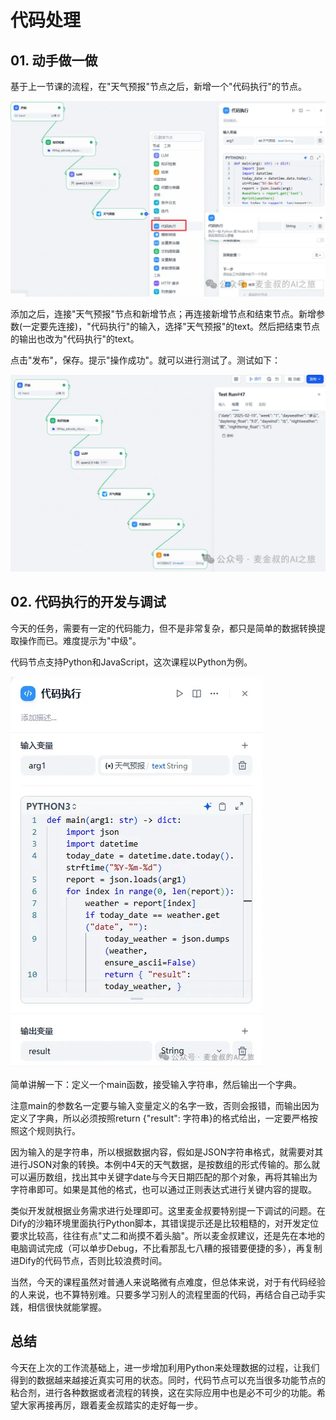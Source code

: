# 代码处理

## **01.** 动手做一做

基于上一节课的流程，在"天气预报"节点之后，新增一个"代码执行"的节点。

![图片](_assets/539fe554e3069d59098e06c8a406d625_MD5.webp)

添加之后，连接"天气预报"节点和新增节点；再连接新增节点和结束节点。新增参数(一定要先连接)，"代码执行"的输入，选择"天气预报"的text。然后把结束节点的输出也改为"代码执行"的text。

点击"发布"，保存。提示"操作成功"。就可以进行测试了。测试如下：

![图片](_assets/d1c97dcc2ac3a751140ad9de9d9b8ff9_MD5.webp)

## **02.** 代码执行的开发与调试

今天的任务，需要有一定的代码能力，但不是非常复杂，都只是简单的数据转换提取操作而已。难度提示为"中级"。

代码节点支持Python和JavaScript，这次课程以Python为例。

![图片](_assets/b9cffb8593e5cce2a2b94339bae74b52_MD5.webp)

简单讲解一下：定义一个main函数，接受输入字符串，然后输出一个字典。

注意main的参数名一定要与输入变量定义的名字一致，否则会报错，而输出因为定义了字典，所以必须按照return {"result": 字符串}的格式给出，一定要严格按照这个规则执行。

因为输入的是字符串，所以根据数据内容，假如是JSON字符串格式，就需要对其进行JSON对象的转换。本例中4天的天气数据，是按数组的形式传输的。那么就可以遍历数组，找出其中关键字date与今天日期匹配的那个对象，再将其输出为字符串即可。如果是其他的格式，也可以通过正则表达式进行关键内容的提取。

类似开发就根据业务需求进行处理即可。这里麦金叔要特别提一下调试的问题。在Dify的沙箱环境里面执行Python脚本，其错误提示还是比较粗糙的，对开发定位要求比较高，往往有点"丈二和尚摸不着头脑"。所以麦金叔建议，还是先在本地的电脑调试完成（可以单步Debug，不比看那乱七八糟的报错要便捷的多），再复制进Dify的代码节点，否则比较浪费时间。

当然，今天的课程虽然对普通人来说略微有点难度，但总体来说，对于有代码经验的人来说，也不算特别难。只要多学习别人的流程里面的代码，再结合自己动手实践，相信很快就能掌握。

## **总结**

今天在上次的工作流基础上，进一步增加利用Python来处理数据的过程，让我们得到的数据越来越接近真实可用的状态。同时，代码节点可以充当很多功能节点的粘合剂，进行各种数据或者流程的转换，这在实际应用中也是必不可少的功能。希望大家再接再厉，跟着麦金叔踏实的走好每一步。